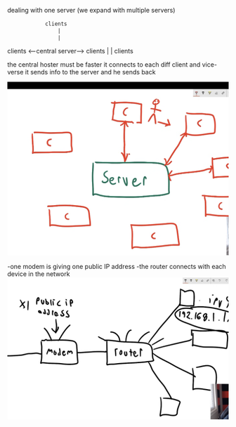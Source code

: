 dealing with one server (we expand with multiple servers)


                clients
                    |
                    |
clients <--central server--> clients 
                    |
                    |
                clients

the central hoster must be faster
it connects to each diff client and vice-verse 
it sends info to the server and he sends back 

![alt text](image.png)

-one modem is giving one public IP address
-the router connects with each device in the network
![alt text](image-1.png)
